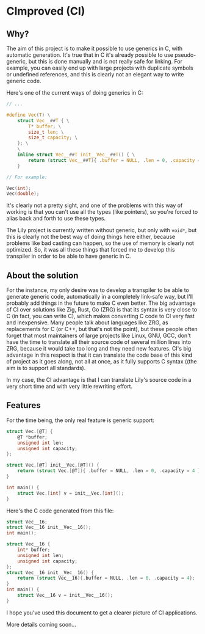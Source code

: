 # CImproved (CI)

## Why?

The aim of this project is to make it possible to use generics in C, with automatic generation. It's true that in C it's already possible to use pseudo-generic, but this is done manually and is not really safe for linking. For example, you can easily end up with large projects with duplicate symbols or undefined references, and this is clearly not an elegant way to write generic code.

Here's one of the current ways of doing generics in C:

```c
// ...

#define Vec(T) \
    struct Vec__##T { \
        T* buffer; \
        size_t len; \
        size_t capacity; \
    }; \
    \
    inline struct Vec__##T init__Vec__##T() { \
        return (struct Vec__##T){ .buffer = NULL, .len = 0, .capacity = 4 }; \
    }

// For example:

Vec(int);
Vec(double);
```

It's clearly not a pretty sight, and one of the problems with this way of working is that you can't use all the types (like pointers), so you're forced to alias back and forth to use these types.

The Lily project is currently written without generic, but only with `void*`, but this is clearly not the best way of doing things here either, because problems like bad casting can happen, so the use of memory is clearly not optimized. So, it was all these things that forced me to develop this transpiler in order to be able to have generic in C. 

## About the solution

For the instance, my only desire was to develop a transpiler to be able to generate generic code, automatically in a completely link-safe way, but I'll probably add things in the future to make C even better. The big advantage of CI over solutions like Zig, Rust, Go (ZRG) is that its syntax is very close to C (in fact, you can write C), which makes converting C code to CI very fast and inexpensive. Many people talk about languages like ZRG, as replacements for C (or C++, but that's not the point), but these people often forget that most maintainers of large projects like Linux, GNU, GCC, don't have the time to translate all their source code of several million lines into ZRG, because it would take too long and they need new features. CI's big advantage in this respect is that it can translate the code base of this kind of project as it goes along, not all at once, as it fully supports C syntax ((the aim is to support all standards).

In my case, the CI advantage is that I can translate Lily's source code in a very short time and with very little rewriting effort.

## Features

For the time being, the only real feature is generic support:

```c
struct Vec.[@T] {
    @T *buffer;
    unsigned int len;
    unsigned int capacity;
};

struct Vec.[@T] init__Vec.[@T]() {
    return (struct Vec.[@T]){ .buffer = NULL, .len = 0, .capacity = 4 };
}

int main() {
    struct Vec.[int] v = init__Vec.[int]();
}
```

Here's the C code generated from this file:

```c
struct Vec__16;
struct Vec__16 init__Vec__16();
int main();

struct Vec__16 {
	int* buffer;
	unsigned int len;
	unsigned int capacity;
};
struct Vec__16 init__Vec__16() {
	return (struct Vec__16){.buffer = NULL, .len = 0, .capacity = 4};
}
int main() {
	struct Vec__16 v = init__Vec__16();
}
```

I hope you've used this document to get a clearer picture of CI applications.

More details coming soon...
